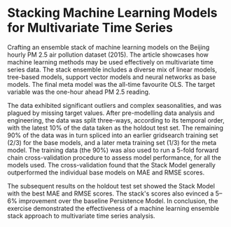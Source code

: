 # Stacking Machine Learning Models for Multivariate Time Series
Crafting an ensemble stack of machine learning models on the Beijing hourly PM 2.5 air pollution dataset (2015). The article showcases how machine learning methods may be used effectively on multivariate time series data. The stack ensemble includes a diverse mix of linear models, tree-based models, support vector models and neural networks as base models. The final meta model was the all-time favourite OLS. The target variable was the one-hour ahead PM 2.5 reading.

The data exhibited significant outliers and complex seasonalities, and was plagued by missing target values. After pre-modelling data analysis and engineering, the data was split three-ways, according to its temporal order, with the latest 10% of the data taken as the holdout test set. The remaining 90% of the data was in turn spliced into an earlier gridsearch training set (2/3) for the base models, and a later meta training set (1/3) for the meta model. The training data (the 90%) was also used to run a 5-fold forward chain cross-validation procedure to assess model performance, for all the models used. The cross-validation found that the Stack Model generally outperformed the individual base models on MAE and RMSE scores.

The subsequent results on the holdout test set showed the Stack Model with the best MAE and RMSE scores. The stack's scores also evinced a 5–6% improvement over the baseline Persistence Model. In conclusion, the exercise demonstrated the effectiveness of a machine learning ensemble stack approach to multivariate time series analysis.
